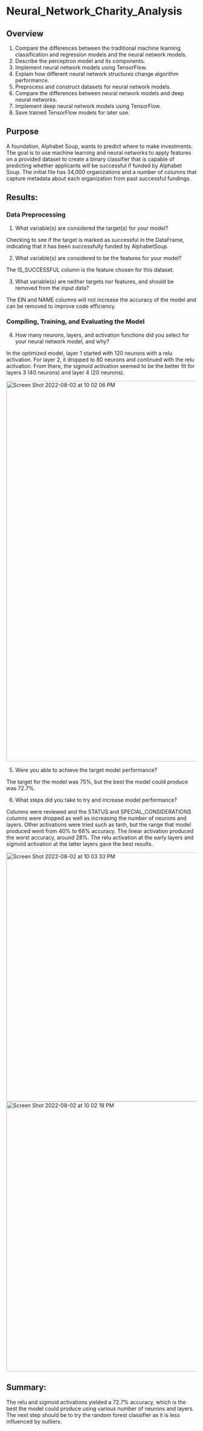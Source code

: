 # Neural_Network_Charity_Analysis

## Overview
1. Compare the differences between the traditional machine learning classification and regression models and the neural network models.
2. Describe the perceptron model and its components.
3. Implement neural network models using TensorFlow.
4. Explain how different neural network structures change algorithm performance.
5. Preprocess and construct datasets for neural network models.
6. Compare the differences between neural network models and deep neural networks.
7. Implement deep neural network models using TensorFlow.
8. Save trained TensorFlow models for later use.

## Purpose
A foundation, Alphabet Soup, wants to predict where to make investments. The goal is to use machine learning and neural networks to apply features on a provided dataset to create a binary classifier that is capable of predicting whether applicants will be successful if funded by Alphabet Soup. The initial file has 34,000 organizations and a number of columns that capture metadata about each organization from past successful fundings.

## Results:
### Data Preprocessing
1. What variable(s) are considered the target(s) for your model?

Checking to see if the target is marked as successful in the DataFrame, indicating that it has been successfully funded by AlphabetSoup.

2. What variable(s) are considered to be the features for your model?

The IS_SUCCESSFUL column is the feature chosen for this dataset.

3. What variable(s) are neither targets nor features, and should be removed from the input data?

The EIN and NAME columns will not increase the accuracy of the model and can be removed to improve code efficiency.

### Compiling, Training, and Evaluating the Model
4. How many neurons, layers, and activation functions did you select for your neural network model, and why?

In the optimized model, layer 1 started with 120 neurons with a relu activation. For layer 2, it dropped to 80 neurons and continued with the relu activation. From there, the sigmoid activation seemed to be the better fit for layers 3 (40 neurons) and layer 4 (20 neurons).

<img width="1004" alt="Screen Shot 2022-08-02 at 10 02 06 PM" src="https://user-images.githubusercontent.com/100455534/182766917-d6b0891b-6c78-4b2e-896e-54ee5597e7f4.png">



5. Were you able to achieve the target model performance?

The target for the model was 75%, but the best the model could produce was 72.7%.

6. What steps did you take to try and increase model performance?

Columns were reviewed and the STATUS and SPECIAL_CONSIDERATIONS columns were dropped as well as increasing the number of neurons and layers. Other activations were tried such as tanh, but the range that model produced went from 40% to 68% accuracy. The linear activation produced the worst accuracy, around 28%. The relu activation at the early layers and sigmoid activation at the latter layers gave the best results.


<img width="657" alt="Screen Shot 2022-08-02 at 10 03 33 PM" src="https://user-images.githubusercontent.com/100455534/182767377-986ea6b1-51d2-4101-a3cb-4545a4729dad.png">
<img width="713" alt="Screen Shot 2022-08-02 at 10 02 18 PM" src="https://user-images.githubusercontent.com/100455534/182767567-ab840a2d-e090-4d88-92fa-e77ac5c56255.png">



## Summary:
The relu and sigmoid activations yielded a 72.7% accuracy, which is the best the model could produce using various number of neurons and layers. The next step should be to try the random forest classifier as it is less influenced by outliers.

